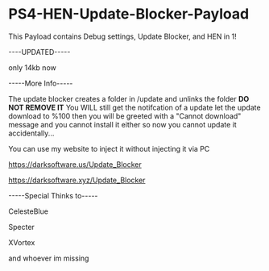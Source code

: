 # PS4-HEN-Update-Blocker-Payload
This Payload contains Debug settings, Update Blocker, and HEN in 1!

----UPDATED-----


only 14kb now

-----More Info-----


The update blocker creates a folder in /update and unlinks the folder **DO NOT REMOVE IT**
You WILL still get the notifcation of a update let the update download to %100 then 
you will be greeted with a "Cannot download" message and you cannot install it either
so now you cannot update it accidentally...
 
You can use my website to inject it without injecting it via PC

https://darksoftware.us/Update_Blocker


https://darksoftware.xyz/Update_Blocker


-----Special Thinks to-----

CelesteBlue

Specter

XVortex

and whoever im missing
